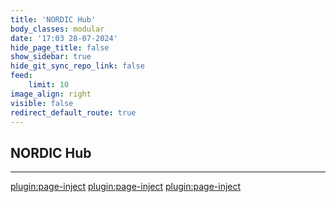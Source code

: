 ```yaml
---
title: 'NORDIC Hub'
body_classes: modular
date: '17:03 28-07-2024'
hide_page_title: false
show_sidebar: true
hide_git_sync_repo_link: false
feed:
    limit: 10
image_align: right
visible: false
redirect_default_route: true
---
```


## NORDIC Hub
---
[plugin:page-inject](/hubs/_nordic/_rise/)
[plugin:page-inject](/hubs/_nordic/_aalto/)
[plugin:page-inject](/hubs/_nordic/_eka/)